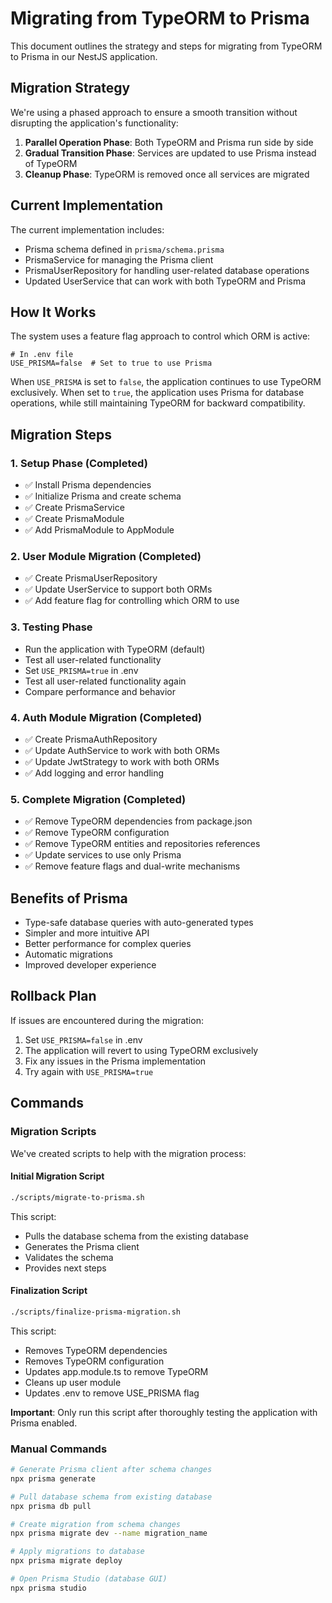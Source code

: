 # Migrating from TypeORM to Prisma

This document outlines the strategy and steps for migrating from TypeORM to Prisma in our NestJS application.

## Migration Strategy

We're using a phased approach to ensure a smooth transition without disrupting the application's functionality:

1. **Parallel Operation Phase**: Both TypeORM and Prisma run side by side
2. **Gradual Transition Phase**: Services are updated to use Prisma instead of TypeORM
3. **Cleanup Phase**: TypeORM is removed once all services are migrated

## Current Implementation

The current implementation includes:

- Prisma schema defined in `prisma/schema.prisma`
- PrismaService for managing the Prisma client
- PrismaUserRepository for handling user-related database operations
- Updated UserService that can work with both TypeORM and Prisma

## How It Works

The system uses a feature flag approach to control which ORM is active:

```
# In .env file
USE_PRISMA=false  # Set to true to use Prisma
```

When `USE_PRISMA` is set to `false`, the application continues to use TypeORM exclusively. When set to `true`, the application uses Prisma for database operations, while still maintaining TypeORM for backward compatibility.

## Migration Steps

### 1. Setup Phase (Completed)

- ✅ Install Prisma dependencies
- ✅ Initialize Prisma and create schema
- ✅ Create PrismaService
- ✅ Create PrismaModule
- ✅ Add PrismaModule to AppModule

### 2. User Module Migration (Completed)

- ✅ Create PrismaUserRepository
- ✅ Update UserService to support both ORMs
- ✅ Add feature flag for controlling which ORM to use

### 3. Testing Phase

- Run the application with TypeORM (default)
- Test all user-related functionality
- Set `USE_PRISMA=true` in .env
- Test all user-related functionality again
- Compare performance and behavior

### 4. Auth Module Migration (Completed)

- ✅ Create PrismaAuthRepository
- ✅ Update AuthService to work with both ORMs
- ✅ Update JwtStrategy to work with both ORMs
- ✅ Add logging and error handling

### 5. Complete Migration (Completed)

- ✅ Remove TypeORM dependencies from package.json
- ✅ Remove TypeORM configuration
- ✅ Remove TypeORM entities and repositories references
- ✅ Update services to use only Prisma
- ✅ Remove feature flags and dual-write mechanisms

## Benefits of Prisma

- Type-safe database queries with auto-generated types
- Simpler and more intuitive API
- Better performance for complex queries
- Automatic migrations
- Improved developer experience

## Rollback Plan

If issues are encountered during the migration:

1. Set `USE_PRISMA=false` in .env
2. The application will revert to using TypeORM exclusively
3. Fix any issues in the Prisma implementation
4. Try again with `USE_PRISMA=true`

## Commands

### Migration Scripts

We've created scripts to help with the migration process:

#### Initial Migration Script

```bash
./scripts/migrate-to-prisma.sh
```

This script:
- Pulls the database schema from the existing database
- Generates the Prisma client
- Validates the schema
- Provides next steps

#### Finalization Script

```bash
./scripts/finalize-prisma-migration.sh
```

This script:
- Removes TypeORM dependencies
- Removes TypeORM configuration
- Updates app.module.ts to remove TypeORM
- Cleans up user module
- Updates .env to remove USE_PRISMA flag

**Important**: Only run this script after thoroughly testing the application with Prisma enabled.

### Manual Commands

```bash
# Generate Prisma client after schema changes
npx prisma generate

# Pull database schema from existing database
npx prisma db pull

# Create migration from schema changes
npx prisma migrate dev --name migration_name

# Apply migrations to database
npx prisma migrate deploy

# Open Prisma Studio (database GUI)
npx prisma studio
```
